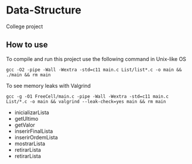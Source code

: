 # Data-Structure

College project

## How to use

To compile and run this project use the following command in Unix-like OS
```
gcc -O2 -pipe -Wall -Wextra -std=c11 main.c List/list*.c -o main && ./main && rm main
```

To see memory leaks with Valgrind
```
gcc -g -O1 FreeCell/main.c -pipe -Wall -Wextra -std=c11 main.c List/*.c -o main && valgrind --leak-check=yes main && rm main
```

- inicializarLista
- getUltimo
- getValor
- inserirFinalLista
- inserirOrdemLista
- mostrarLista
- retirarLista
- retirarLista
